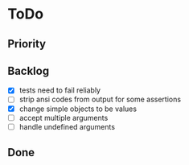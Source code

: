 # ToDo

## Priority

## Backlog

-   [x] tests need to fail reliably
-   [ ] strip ansi codes from output for some assertions
-   [x] change simple objects to be values
-   [ ] accept multiple arguments
-   [ ] handle undefined arguments

## Done

